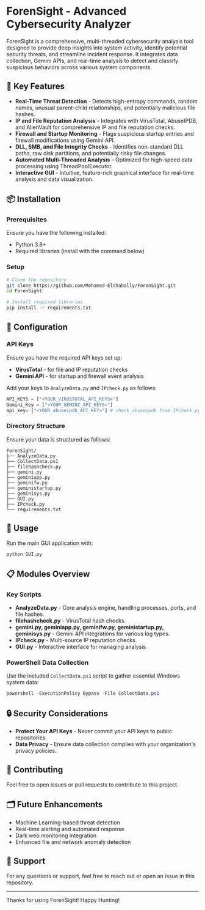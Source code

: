 # ForenSight - Advanced Cybersecurity Analyzer

ForenSight is a comprehensive, multi-threaded cybersecurity analysis tool designed to provide deep insights into system activity, identify potential security threats, and streamline incident response. It integrates data collection, Gemini APIs, and real-time analysis to detect and classify suspicious behaviors across various system components.

## 🚀 Key Features

* **Real-Time Threat Detection** - Detects high-entropy commands, random names, unusual parent-child relationships, and potentially malicious file hashes.
* **IP and File Reputation Analysis** - Integrates with VirusTotal, AbuseIPDB, and AlienVault for comprehensive IP and file reputation checks.
* **Firewall and Startup Monitoring** - Flags suspicious startup entries and firewall modifications using Gemini API.
* **DLL, SMB, and File Integrity Checks** - Identifies non-standard DLL paths, raw disk partitions, and potentially risky file changes.
* **Automated Multi-Threaded Analysis** - Optimized for high-speed data processing using ThreadPoolExecutor.
* **Interactive GUI** - Intuitive, feature-rich graphical interface for real-time analysis and data visualization.

## 📦 Installation

### Prerequisites

Ensure you have the following installed:

* Python 3.8+
* Required libraries (install with the command below)

### Setup

```bash
# Clone the repository
git clone https://github.com/Mohamed-Elshahally/ForenSight.git
cd ForenSight

# Install required libraries
pip install -r requirements.txt
```

## 📝 Configuration

### API Keys

Ensure you have the required API keys set up:

* **VirusTotal** - for file and IP reputation checks
* **Gemini API** - for startup and firewall event analysis

Add your keys to `AnalyzeData.py` and `IPcheck.py` as follows:

```python
API_KEYS = ["<YOUR_VIRUSTOTAL_API_KEYS>"]
Gemini_Key = ["<YOUR_GEMINI_API_KEYS>"]
api_key= ["<YOUR_abuseipdb_API_KEY>"] # check_abuseipdb from IPcheck.py 
```

### Directory Structure

Ensure your data is structured as follows:

```
ForenSight/
├── AnalyzeData.py
├── CollectData.ps1
├── filehashcheck.py
├── gemini.py
├── geminiapp.py
├── geminifw.py
├── geministartup.py
├── geminisys.py
├── GUI.py
├── IPcheck.py
└── requirements.txt
```

## 🚀 Usage

Run the main GUI application with:

```bash
python GUI.py
```

## 📋 Modules Overview

### Key Scripts

* **AnalyzeData.py** - Core analysis engine, handling processes, ports, and file hashes.
* **filehashcheck.py** - VirusTotal hash checks.
* **gemini.py, geminiapp.py, geminifw\.py, geministartup.py, geminisys.py** - Gemini API integrations for various log types.
* **IPcheck.py** - Multi-source IP reputation checks.
* **GUI.py** - Interactive interface for managing analysis.

### PowerShell Data Collection

Use the included `CollectData.ps1` script to gather essential Windows system data:

```powershell
powershell -ExecutionPolicy Bypass -File CollectData.ps1
```

## 🔒 Security Considerations

* **Protect Your API Keys** - Never commit your API keys to public repositories.
* **Data Privacy** - Ensure data collection complies with your organization's privacy policies.

## 🙌 Contributing

Feel free to open issues or pull requests to contribute to this project.

## 🗂️ Future Enhancements

* Machine Learning-based threat detection
* Real-time alerting and automated response
* Dark web monitoring integration
* Enhanced file and network anomaly detection

## 💬 Support

For any questions or support, feel free to reach out or open an issue in this repository.

---

Thanks for using ForenSight! Happy Hunting!
